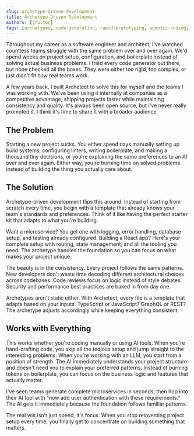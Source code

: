```yaml
---
slug: archetype-driven-development
title: Archetype-Driven Development
authors: [jfulton]
tags: [archetypes, code-generation, rapid-prototyping, agentic-coding, architecture]
---
```


Throughout my career as a software engineer and architect, I've watched countless teams struggle with the same problem over and over again. We'd spend weeks on project setup, configuration, and boilerplate instead of solving actual business problems. I tried every code generator out there, but none checked all the boxes. They were either too rigid, too complex, or just didn't fit how real teams work.

A few years back, I built Archetect to solve this for myself and the teams I was working with. We've been using it internally at companies as a competitive advantage, shipping projects faster while maintaining consistency and quality. It's always been open source, but I've never really promoted it. I think it's time to share it with a broader audience.

<!--truncate-->

## The Problem

Starting a new project sucks. You either spend days manually setting up build systems, configuring linters, writing boilerplate, and making a thousand tiny decisions, or you're explaining the same preferences to an AI over and over again. Either way, you're burning time on solved problems instead of building the thing you actually care about.

## The Solution

Archetype-driven development flips this around. Instead of starting from scratch every time, you begin with a template that already knows your team's standards and preferences. Think of it like having the perfect starter kit that adapts to what you're building.

Want a microservice? You get one with logging, error handling, database setup, and testing already configured. Building a React app? Here's your complete setup with routing, state management, and all the tooling you need. The archetype handles the foundation so you can focus on what makes your project unique.

The beauty is in the consistency. Every project follows the same patterns. New developers don't waste time decoding different architectural choices across codebases. Code reviews focus on logic instead of style debates. Security and performance best practices are baked in from day one.

Archetypes aren't static either. With Archetect, every file is a template that adapts based on your inputs. TypeScript or JavaScript? GraphQL or REST? The archetype adjusts accordingly while keeping everything consistent.

## Works with Everything

This works whether you're coding manually or using AI tools. When you're hand-crafting code, you skip all the tedious setup and jump straight to the interesting problems. When you're working with an LLM, you start from a position of strength. The AI immediately understands your project structure and doesn't need you to explain your preferred patterns. Instead of burning tokens on boilerplate, you can focus on the business logic and features that actually matter.

I've seen teams generate complete microservices in seconds, then hop into their AI tool with "now add user authentication with these requirements." The AI gets it immediately because the foundation follows familiar patterns.

The real win isn't just speed, it's focus. When you stop reinventing project setup every time, you finally get to concentrate on building something that matters.